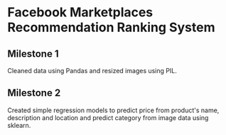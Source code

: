 # Facebook Marketplaces Recommendation Ranking System

## Milestone 1

Cleaned data using Pandas and resized images using PIL.

## Milestone 2

Created simple regression models to predict price from product's name, description and location and predict category from image data using sklearn.
